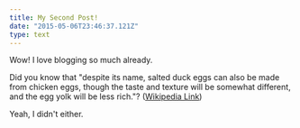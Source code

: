 ```yaml
---
title: My Second Post!
date: "2015-05-06T23:46:37.121Z"
type: text
---
```


Wow! I love blogging so much already.

<!-- endexcerpt -->

Did you know that "despite its name, salted duck eggs can also be made from
chicken eggs, though the taste and texture will be somewhat different, and the
egg yolk will be less rich."?
([Wikipedia Link](https://en.wikipedia.org/wiki/Salted_duck_egg))

Yeah, I didn't either.
